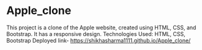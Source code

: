 # Apple_clone
This project is a clone of the Apple website, created using HTML, CSS, and Bootstrap.
It has a responsive design.
Technologies Used: HTML, CSS, Bootstrap
Deployed link- https://shikhasharma1111.github.io/Apple_clone/
